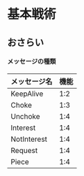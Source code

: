 # 基本戦術


## おさらい

#### メッセージの種類

| メッセージ名| 機能 |
| -- | -- |
| KeepAlive | 1:2 |
| Choke | 1:3 |
| Unchoke | 1:4 |
| Interest | 1:4 |
| NotInterest | 1:4 |
| Request | 1:4 |
| Piece | 1:4 |

